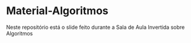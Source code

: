 # Material-Algoritmos
Neste repositório está o slide feito durante a Sala de Aula Invertida sobre Algoritmos
